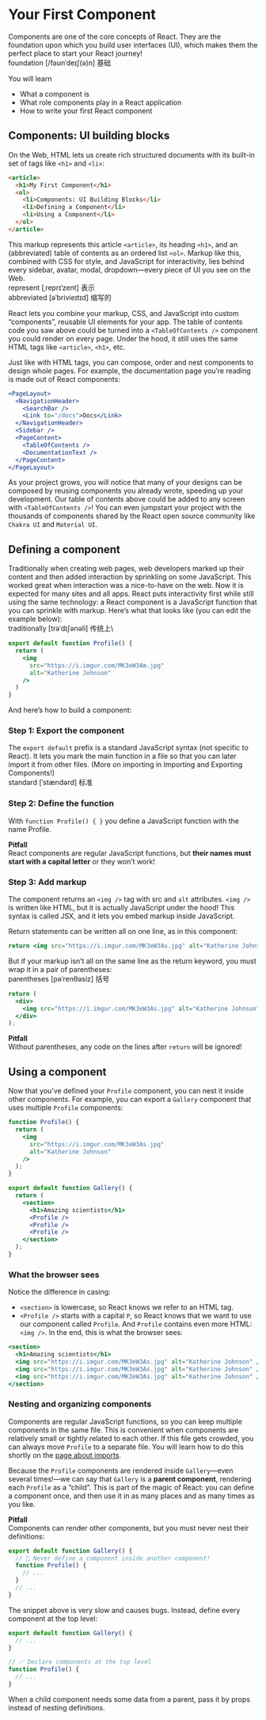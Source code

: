 # Your First Component
Components are one of the core concepts of React. They are the foundation upon which you build user interfaces (UI), which makes them the perfect place to start your React journey!\
foundation [/faʊnˈdeɪʃ(ə)n] 基础

You will learn
- What a component is
- What role components play in a React application
- How to write your first React component

## Components: UI building blocks
On the Web, HTML lets us create rich structured documents with its built-in set of tags like `<h1>` and `<li>`:
```html
<article>
  <h1>My First Component</h1>
  <ol>
    <li>Components: UI Building Blocks</li>
    <li>Defining a Component</li>
    <li>Using a Component</li>
  </ol>
</article>
```
This markup represents this article `<article>`, its heading `<h1>`, and an (abbreviated) table of contents as an ordered list `<ol>`. Markup like this, combined with CSS for style, and JavaScript for interactivity, lies behind every sidebar, avatar, modal, dropdown—every piece of UI you see on the Web.\
represent [ˌreprɪˈzent] 表示\
abbreviated [əˈbrivieɪtɪd] 缩写的

React lets you combine your markup, CSS, and JavaScript into custom “components”, reusable UI elements for your app. The table of contents code you saw above could be turned into a `<TableOfContents />` component you could render on every page. Under the hood, it still uses the same HTML tags like `<article>`, `<h1>`, etc.

Just like with HTML tags, you can compose, order and nest components to design whole pages. For example, the documentation page you’re reading is made out of React components:
```jsx
<PageLayout>
  <NavigationHeader>
    <SearchBar />
    <Link to="/docs">Docs</Link>
  </NavigationHeader>
  <Sidebar />
  <PageContent>
    <TableOfContents />
    <DocumentationText />
  </PageContent>
</PageLayout>
```
As your project grows, you will notice that many of your designs can be composed by reusing components you already wrote, speeding up your development. Our table of contents above could be added to any screen with `<TableOfContents />`! You can even jumpstart your project with the thousands of components shared by the React open source community like `Chakra UI` and `Material UI`.

## Defining a component
Traditionally when creating web pages, web developers marked up their content and then added interaction by sprinkling on some JavaScript. This worked great when interaction was a nice-to-have on the web. Now it is expected for many sites and all apps. React puts interactivity first while still using the same technology: a React component is a JavaScript function that you can sprinkle with markup. Here’s what that looks like (you can edit the example below):\
traditionally [trəˈdɪʃənəli] 传统上\
```jsx
export default function Profile() {
  return (
    <img
      src="https://i.imgur.com/MK3eW3Am.jpg"
      alt="Katherine Johnson"
    />
  )
}
```
And here’s how to build a component:

### Step 1: Export the component 
The `export default` prefix is a standard JavaScript syntax (not specific to React). It lets you mark the main function in a file so that you can later import it from other files. (More on importing in Importing and Exporting Components!)\
standard [ˈstændərd] 标准

### Step 2: Define the function 
With `function Profile() { }` you define a JavaScript function with the name Profile.

**Pitfall**\
React components are regular JavaScript functions, but **their names must start with a capital letter** or they won’t work!

### Step 3: Add markup 
The component returns an `<img />` tag with src and `alt` attributes. `<img />` is written like HTML, but it is actually JavaScript under the hood! This syntax is called JSX, and it lets you embed markup inside JavaScript.

Return statements can be written all on one line, as in this component:
```jsx
return <img src="https://i.imgur.com/MK3eW3As.jpg" alt="Katherine Johnson" />;
```
But if your markup isn’t all on the same line as the return keyword, you must wrap it in a pair of parentheses:\
parentheses [pəˈrenθəsiz] 括号
```jsx
return (
  <div>
    <img src="https://i.imgur.com/MK3eW3As.jpg" alt="Katherine Johnson" />
  </div>
);
```
**Pitfall**\
Without parentheses, any code on the lines after `return` will be ignored!

## Using a component
Now that you’ve defined your `Profile` component, you can nest it inside other components. For example, you can export a `Gallery` component that uses multiple `Profile` components:
```jsx
function Profile() {
  return (
    <img
      src="https://i.imgur.com/MK3eW3As.jpg"
      alt="Katherine Johnson"
    />
  );
}

export default function Gallery() {
  return (
    <section>
      <h1>Amazing scientists</h1>
      <Profile />
      <Profile />
      <Profile />
    </section>
  );
}
```

### What the browser sees
Notice the difference in casing:

- `<section>` is lowercase, so React knows we refer to an HTML tag.
- `<Profile />` starts with a capital `P`, so React knows that we want to use our component called `Profile`.
And `Profile` contains even more HTML: `<img />`. In the end, this is what the browser sees:
```jsx
<section>
  <h1>Amazing scientists</h1>
  <img src="https://i.imgur.com/MK3eW3As.jpg" alt="Katherine Johnson" />
  <img src="https://i.imgur.com/MK3eW3As.jpg" alt="Katherine Johnson" />
  <img src="https://i.imgur.com/MK3eW3As.jpg" alt="Katherine Johnson" />
</section>
```

### Nesting and organizing components
Components are regular JavaScript functions, so you can keep multiple components in the same file. This is convenient when components are relatively small or tightly related to each other. If this file gets crowded, you can always move `Profile` to a separate file. You will learn how to do this shortly on the [page about imports](https://react.dev/learn/importing-and-exporting-components).

Because the `Profile` components are rendered inside `Gallery`—even several times!—we can say that `Gallery` is a **parent component**, rendering each `Profile` as a “child”. This is part of the magic of React: you can define a component once, and then use it in as many places and as many times as you like.

**Pitfall**\
Components can render other components, but you must never nest their definitions:
```jsx
export default function Gallery() {
  // 🔴 Never define a component inside another component!
  function Profile() {
    // ...
  }
  // ...
}
```
The snippet above is very slow and causes bugs. Instead, define every component at the top level:
```jsx
export default function Gallery() {
  // ...
}

// ✅ Declare components at the top level
function Profile() {
  // ...
}
```
When a child component needs some data from a parent, pass it by props instead of nesting definitions.

